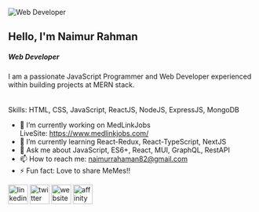 
![Web Developer](https://i.ibb.co/VwPNpr2/develop-full-mern-stack-web-application-and-website.jpg)
## Hello, I'm Naimur Rahman
##### Web Developer
I am a passionate JavaScript Programmer and Web Developer experienced within building projects at MERN stack.
<br/><br/><br/>
Skills:  HTML, CSS, JavaScript, ReactJS, NodeJS, ExpressJS, MongoDB

- 🔭 I’m currently working on MedLinkJobs <br/> LiveSite: https://www.medlinkjobs.com/ 
- 🌱 I’m currently learning React-Redux, React-TypeScript, NextJS 
- 💬 Ask me about JavaScript, ES6+, React, MUI, GraphQL, RestAPI 
- 📫 How to reach me: naimurrahaman82@gmail.com 
- ⚡ Fun fact: Love to share MeMes!! 



 [<img src='https://cdn.jsdelivr.net/npm/simple-icons@3.0.1/icons/linkedin.svg' alt='linkedin' height='40'>](https://www.linkedin.com/in/https://www.linkedin.com/in/naimurnemu//) 
 [<img src='https://cdn.jsdelivr.net/npm/simple-icons@3.0.1/icons/twitter.svg' alt='twitter' height='40'>](https://twitter.com/https://twitter.com/naimurnemu)  [<img src='https://cdn.jsdelivr.net/npm/simple-icons@3.0.1/icons/icloud.svg' alt='website' height='40'>](https://aboutnaimur.netlify.app/)  [<img src='https://cdn.jsdelivr.net/npm/simple-icons@3.0.1/icons/affinitypublisher.svg' alt='affinitypublisher' height='40'>](https://drive.google.com/file/d/1dBple9fxHmNQp6nzJezUEdOFaVevNnfH/view)   

